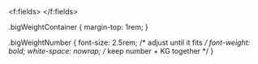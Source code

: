 <f:fields>
  <HBox id="step3HBoxWeight" width="100%" justifyContent="Center" class="bigWeightContainer">
    <Text
      id="step3TextWeight"
      text="{local>/mainWeight} KG"
      textAlign="Center"
      wrapping="true"
      class="bigWeightNumber"/>
  </HBox>
</f:fields>


.bigWeightContainer {
  margin-top: 1rem;
}

.bigWeightNumber {
  font-size: 2.5rem;     /* adjust until it fits */
  font-weight: bold;
  white-space: nowrap;   /* keep number + KG together */
}

